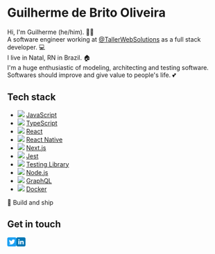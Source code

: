 # Guilherme de Brito Oliveira
Hi, I'm Guilherme (he/him). :technologist: <br />
A software engineer working at [@TallerWebSolutions](https://github.com/TallerWebSolutions) as a full stack developer. :computer: <br />
I live in Natal, RN in Brazil. :house: <br />
I'm a huge enthusiastic of modeling, architecting and testing software. Softwares should improve and give value to people's life. 💕

## Tech stack
- <img src="https://upload.wikimedia.org/wikipedia/commons/6/6a/JavaScript-logo.png" height="20px" /> [JavaScript](https://developer.mozilla.org/en-US/docs/Web/JavaScript)
- <img src="https://miro.medium.com/max/816/1*mn6bOs7s6Qbao15PMNRyOA.png" height="20px" /> [TypeScript](https://github.com/microsoft/TypeScript)
- <img src="https://reactnative.dev/img/header_logo.svg" height="15px" /> [React](https://github.com/facebook/react)
- <img src="https://encrypted-tbn0.gstatic.com/images?q=tbn%3AANd9GcT_aOiBE0YqZ0HYiasvYO5-ViKVnYzEBvhzpw&usqp=CAU" height="15px" /> [React Native](https://github.com/facebook/react-native)
- <img src="https://upload.wikimedia.org/wikipedia/commons/thumb/8/8e/Nextjs-logo.svg/800px-Nextjs-logo.svg.png" height="15px" /> [Next.js](https://github.com/zeit/next.js/)
- <img src="https://seeklogo.com/images/J/jest-logo-F9901EBBF7-seeklogo.com.png" height="15px" /> [Jest](https://github.com/facebook/jest)
- <img src="https://testing-library.com/img/octopus-128x128.png" height="15px" /> [Testing Library](https://github.com/testing-library)
- <img src="https://nodejs.org/static/images/logo-hexagon-card.png" height="20px" /> [Node.js](https://github.com/nodejs/node)
- <img src="https://miro.medium.com/max/450/1*17U-yzBfoMgkFpuawnmUnw.png" height="20px" /> [GraphQL](https://github.com/graphql)
- <img src="https://www.docker.com/sites/default/files/d8/2019-07/Moby-logo.png" height="15px" /> [Docker](https://github.com/docker)

🚀 Build and ship

## Get in touch
<a href="https://twitter.com/guilhermedeoli_">
  <img align="left" alt="Vedant Jajoo Twitter" width="21px" src="https://raw.githubusercontent.com/edent/SuperTinyIcons/099dc12b59179d07d534069bc8551718f786d91a/images/svg/twitter.svg" />
</a>
<a href="https://www.linkedin.com/in/contatoguilhermedeoliveira/">
  <img align="left" alt="Vedant Jajoo Linkdin" width="21px" src="https://raw.githubusercontent.com/edent/SuperTinyIcons/099dc12b59179d07d534069bc8551718f786d91a/images/svg/linkedin.svg" />
</a>
